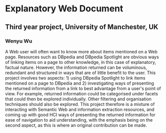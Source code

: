 # Explanatory Web Document
## Third year project, University of Manchester, UK
### Wenyu Wu

A Web user will often want to know more about items mentioned on a Web page. Resources such as DBpedia and DBpedia Spotlight are obvious ways of linking items on a page to other knowledge, in this case of explanatory, factual nature. However, the information returned can be voluminous, redundant and structured in ways that are of little benefit to the user. This project involves two aspects: 1) using DBpedia Spotlight to link items mentioned on a page to DBpedia and 2) investigating ways of presenting the returned information from a link to best advantage from a user's point of view. For example, returned information could be categorised under facets that could then be explored individually. Other filtering and organisation techniques should also be explored. This project therefore is a mixture of interacting with Semantic Web and information extraction resources, and coming up with good HCI ways of presenting the returned information for ease of navigation to aid understanding, with the emphasis being on the second aspect, as this is where an original contribution can be made.
